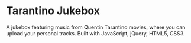 # Tarantino Jukebox

A jukebox featuring music from Quentin Tarantino movies, where you can upload your personal tracks.  Built with JavaScript, jQuery, HTML5, CSS3.
